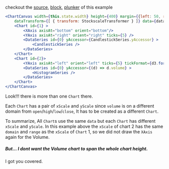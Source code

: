 checkout the [source](https://gist.github.com/rrag/88cd65baa331d57caa83), [block](http://bl.ocks.org/rrag/88cd65baa331d57caa83), [plunker](http://plnkr.co/edit/gist:88cd65baa331d57caa83?p=preview) of this example

```jsx
<ChartCanvas width={this.state.width} height={400} margin={{left: 50, right: 50, top:10, bottom: 30}} initialDisplay={100}
	dataTransform={[ { transform: StockscaleTransformer } ]} data={data} type="svg">
	<Chart id={1} >
		<XAxis axisAt="bottom" orient="bottom"/>
		<YAxis axisAt="right" orient="right" ticks={5} />
		<DataSeries id={0} yAccessor={CandlestickSeries.yAccessor} >
			<CandlestickSeries />
		</DataSeries>
	</Chart>
	<Chart id={2}>
		<YAxis axisAt="left" orient="left" ticks={5} tickFormat={d3.format("s")}/>
		<DataSeries id={0} yAccessor={(d) => d.volume} >
			<HistogramSeries />
		</DataSeries>
	</Chart>
</ChartCanvas>
```

Look!!! there is more than one `Chart` there.

Each `Chart` has a pair of `xScale` and `yScale` since `volume` is on a different domain from `open`/`high`/`low`/`close`, It has to be created as a different `Chart`.

To summarize, All `Chart`s use the same `data` but each `Chart` has different `xScale` and `yScale`. In this example above the `xScale` of chart 2 has the same `domain` and `range` as the `xScale` of `Chart` 1, so we did not draw the `XAxis` again for the Volume.

##### But... I dont want the Volume chart to span the whole chart height.

I got you covered.